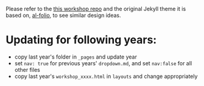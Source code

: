 Please refer to the [this workshop repo](https://github.com/diffusionworkshop/diffusionworkshop.github.io) and the original Jekyll theme it is based on, [al-folio](https://github.com/alshedivat/al-folio), to see similar design ideas. 

# Updating for following years:
 - copy last year's folder in `_pages` and update year
 - set `nav: true` for previous years' `dropdown.md`, and set `nav:false` for all other files
 - copy last year's `workshop_xxxx.html` in `layouts` and change appropriately
